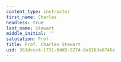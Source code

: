 ```yaml
---
content_type: instructor
first_name: Charles
headless: true
last_name: Stewart
middle_initial: ''
salutation: Prof.
title: Prof. Charles Stewart
uid: 361dccc4-1731-0dd5-5274-8a5263a6746e
---
```


